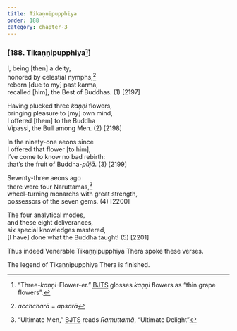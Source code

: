 ```yaml
---
title: Tikaṇṇipupphiya
order: 188
category: chapter-3
---
```


### \[188. Tikaṇṇipupphiya[^1]\]

I, being \[then\] a deity,  
honored by celestial nymphs,[^2]  
reborn \[due to my\] past karma,  
recalled \[him\], the Best of Buddhas. (1) \[2197\]

Having plucked three *kaṇṇi* flowers,  
bringing pleasure to \[my\] own mind,  
I offered \[them\] to the Buddha  
Vipassi, the Bull among Men. (2) \[2198\]

In the ninety-one aeons since  
I offered that flower \[to him\],  
I’ve come to know no bad rebirth:  
that’s the fruit of Buddha-*pūjā*. (3) \[2199\]

Seventy-three aeons ago  
there were four Naruttamas,[^3]  
wheel-turning monarchs with great strength,  
possessors of the seven gems. (4) \[2200\]

The four analytical modes,  
and these eight deliverances,  
six special knowledges mastered,  
\[I have\] done what the Buddha taught! (5) \[2201\]

Thus indeed Venerable Tikaṇṇipupphiya Thera spoke these verses.

The legend of Tikaṇṇipupphiya Thera is finished.

[^1]: “Three-*kaṇṇi*-Flower-er.” <abbr title="Buddha Jayanthi Tripitaka Series">BJTS</abbr> glosses *kaṇṇi* flowers as “thin grape flowers”.

[^2]: *a<span class="diacritics" data-state="on">c</span><span class="no-diacritics" data-state="off">ch</span>charā* = *apsarā*

[^3]: “Ultimate Men,” <abbr title="Buddha Jayanthi Tripitaka Series">BJTS</abbr> reads *Ramuttamā*, “Ultimate Delight”
